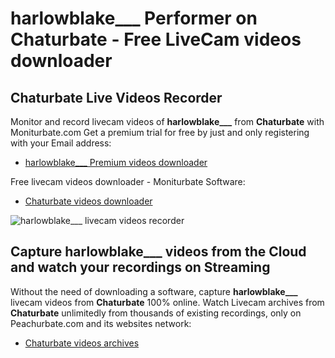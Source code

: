 # harlowblake___ Performer on Chaturbate - Free LiveCam videos downloader

## Chaturbate Live Videos Recorder

Monitor and record livecam videos of **harlowblake___** from **Chaturbate** with Moniturbate.com
Get a premium trial for free by just and only registering with your Email address:
* [harlowblake___ Premium videos downloader](https://moniturbate.com/request-demo-licence-key.html)

Free livecam videos downloader - Moniturbate Software:
* [Chaturbate videos downloader](https://moniturbate.com/moniturbate-download-software.html)

![harlowblake___ livecam videos recorder](https://peachurnet.com/templates/moniturbate-software.png)


## Capture harlowblake___ videos from the Cloud and watch your recordings on Streaming

Without the need of downloading a software, capture **harlowblake___** livecam videos from **Chaturbate** 100% online.
Watch Livecam archives from **Chaturbate** unlimitedly from thousands of existing recordings, only on Peachurbate.com and its websites network:
* [Chaturbate videos archives](https://peachurnet.com/)